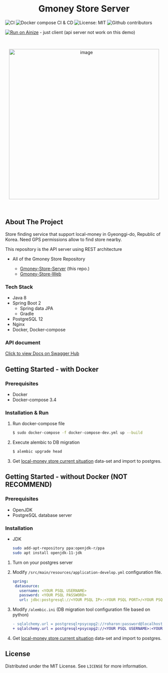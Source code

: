 <h1 align="center">Gmoney Store Server</h1>

![CI](https://github.com/roharon/gmoney-store-server/workflows/Gradle/badge.svg)  ![Docker compose CI & CD](https://github.com/roharon/gmoney-store-server/workflows/Docker%20compose%20CI%20&%20CD/badge.svg?branch=master)
![License: MIT](https://img.shields.io/badge/License-MIT-yellow.svg)
![Github contributors](https://img.shields.io/github/contributors/roharon/gmoney-store-server.svg) 

[![Run on Ainize](https://ainize.ai/images/run_on_ainize_button.svg)](https://ainize.web.app/redirect?git_repo=https://github.com/roharon/gmoney-store-web) - just client (api server not work on this demo)

<br/>

<p align="center" >
<img src="https://github.com/roharon/gmoney-store-web/blob/master/public/demo.gif" alt="image" height="480" />
</p>

<br/>

## About The Project

Store finding service that support local-money in Gyeonggi-do, Republic of Korea.
Need GPS permissions allow to find store nearby.


This repository is the API server using REST architecture

* All of the Gmoney Store Repository

  - [Gmoney-Store-Server](https://github.com/roharon/gmoney-store-server) (this repo.)
  - [Gmoney-Store-Web](https://github.com/roharon/gmoney-store-web)


### Tech Stack

* Java 8
* Spring Boot 2
  * Spring data JPA
  * Gradle
* PostgreSQL 12
* Nginx
* Docker, Docker-compose



### API document

[Click to view Docs on Swagger Hub](https://app.swaggerhub.com/apis-docs/roharon/Gmoney-store-server/1.0#)



## Getting Started - with Docker

### Prerequisites

* Docker
* Docker-compose 3.4

### Installation & Run

1. Run docker-compose file

	```bash
	$ sudo docker-compose -f docker-compose-dev.yml up --build
	```
2. Execute alembic to DB migration

   ```bash
   $ alembic upgrade head
   ```
   
3. Get [local-money store current situation](https://www.data.go.kr/data/15058640/openapi.do) data-set and import to postgres.




## Getting Started - without Docker (NOT RECOMMEND)

### Prerequisites

* OpenJDK
* PostgreSQL database server

### Installation

* JDK

  ```bash
  sudo add-apt-repository ppa:openjdk-r/ppa
  sudo apt install openjdk-11-jdk
  ```

1. Turn on your postgres server

2. Modify `/src/main/resources/application-develop.yml` configuration file.

    ```yml
   spring:
     datasource:
       username: <YOUR PSQL USERNAME>
       password: <YOUR PSQL PASSWORD>
       url: jdbc:postgresql://<YOUR PSQL IP>:<YOUR PSQL PORT>/<YOUR PSQL DB>
   ```

3. Modify `/alembic.ini` (DB migration tool configuration file based on python)

    ```diff
    - sqlalchemy.url = postgresql+psycopg2://roharon:password@localhost/gmoney-test
    + sqlalchemy.url = postgresql+psycopg2://<YOUR PSQL USERNAME>:<YOUR PSQL PASSWORD>@>YOUR PSQL IP>/<YOUR PSQL DB>
    ```

4. Get [local-money store current situation](https://www.data.go.kr/data/15058640/openapi.do) data-set and import to postgres.



## License

Distributed under the MIT License. See `LICENSE` for more information.

